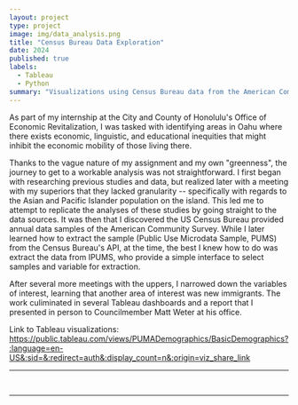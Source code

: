 ```yaml
---
layout: project
type: project
image: img/data_analysis.png
title: "Census Bureau Data Exploration"
date: 2024
published: true
labels:
  - Tableau
  - Python
summary: "Visualizations using Census Bureau data from the American Community Survey."
---
```


As part of my internship at the City and County of Honolulu's Office of Economic Revitalization, I was tasked with identifying areas in Oahu where there exists economic, linguistic, and educational inequities that might inhibit the economic mobility of those living there. 

Thanks to the vague nature of my assignment and my own "greenness", the journey to get to a workable analysis was not straightforward. I first began with researching previous studies and data, but realized later with a meeting with my superiors that they lacked granularity -- specifically with regards to the Asian and Pacific Islander population on the island. This led me to attempt to replicate the analyses of these studies by going straight to the data sources. It was then that I discovered the US Census Bureau provided annual data samples of the American Community Survey. While I later learned how to extract the sample (Public Use Microdata Sample, PUMS) from the Census Bureau's API, at the time, the best I knew how to do was extract the data from IPUMS, who provide a simple interface to select samples and variable for extraction.

After several more meetings with the uppers, I narrowed down the variables of interest, learning that another area of interest was new immigrants. The work culiminated in several Tableau dashboards and a report that I presented in person to Councilmember Matt Weter at his office.

Link to Tableau visualizations: https://public.tableau.com/views/PUMADemographics/BasicDemographics?:language=en-US&:sid=&:redirect=auth&:display_count=n&:origin=viz_share_link
<hr>

<pre>

</pre>

<hr>
